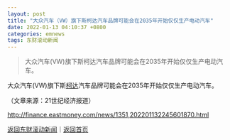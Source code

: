 ```yaml
---
layout: post
title: "大众汽车（VW）旗下斯柯达汽车品牌可能会在2035年开始仅仅生产电动汽车"
date: 2022-01-13 04:10:37 +0800
categories: emnews
tags: 东财滚动新闻
---
```

> 大众汽车(VW)旗下斯柯达汽车品牌可能会在2035年开始仅仅生产电动汽车。

<p>大众汽车(VW)旗下斯<span id="stock_106.KODK"><a href="http://quote.eastmoney.com/unify/r/106.KODK" class="keytip" data-code="106,KODK">柯达</a></span><span id="quote_106.KODK"></span>汽车品牌可能会在2035年开始仅仅生产电动汽车。</p><p class="em_media">（文章来源：21世纪经济报道）</p>

<http://finance.eastmoney.com/news/1351,202201132245601870.html>

[返回东财滚动新闻](//finews.withounder.com/emnews/)｜[返回首页](//finews.withounder.com/)